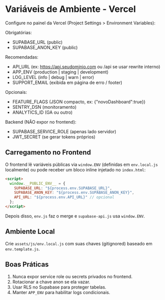 # Variáveis de Ambiente - Vercel

Configure no painel da Vercel (Project Settings > Environment Variables):

Obrigatórias:
- SUPABASE_URL (public)  
- SUPABASE_ANON_KEY (public)  

Recomendadas:
- API_URL (ex: https://api.seudominio.com ou /api se usar rewrite interno)
- APP_ENV (production | staging | development)
- LOG_LEVEL (info | debug | warn | error)
- SUPPORT_EMAIL (exibida em página de erro / footer)

Opcionais:
- FEATURE_FLAGS (JSON compacto, ex: {"novoDashboard":true})
- SENTRY_DSN (monitoramento)
- ANALYTICS_ID (GA ou outro)

Backend (NÃO expor no frontend):
- SUPABASE_SERVICE_ROLE (apenas lado servidor)
- JWT_SECRET (se gerar tokens próprios)

## Carregamento no Frontend
O frontend lê variáveis públicas via `window.ENV` (definidas em `env.local.js` localmente) ou pode receber um bloco inline injetado no `index.html`:

```html
<script>
  window.__PUBLIC_ENV__ = {
    SUPABASE_URL: "${process.env.SUPABASE_URL}",
    SUPABASE_ANON_KEY: "${process.env.SUPABASE_ANON_KEY}",
    API_URL: "${process.env.API_URL}" // opcional
  };
</script>
```

Depois disso, `env.js` faz o merge e `supabase-api.js` usa `window.ENV`.

## Ambiente Local
Crie `assets/js/env.local.js` com suas chaves (gitignored) baseado em `env.template.js`.

## Boas Práticas
1. Nunca expor service role ou secrets privados no frontend.  
2. Rotacionar a chave anon se ela vazar.  
3. Usar RLS no Supabase para proteger tabelas.  
4. Manter `APP_ENV` para habilitar logs condicionais.  
